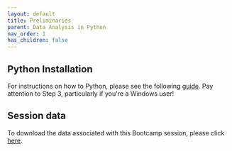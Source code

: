 ```yaml
---
layout: default
title: Preliminaries
parent: Data Analysis in Python
nav_order: 1
has_children: false
---
```



## Python Installation

For instructions on how to Python, please see the following [guide](https://carpentries.github.io/workshop-template/#python). Pay attention to Step 3, particularly if you're a Windows user!

## Session data

To download the data associated with this Bootcamp session, please click [here](https://osf.io/zcw7b/).
